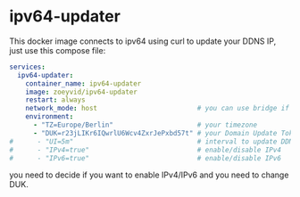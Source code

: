 # ipv64-updater

This docker image connects to ipv64 using curl to update your DDNS IP, just use this compose file:

```yaml
services:
  ipv64-updater:
    container_name: ipv64-updater
    image: zoeyvid/ipv64-updater
    restart: always
    network_mode: host                         # you can use bridge if it supports IPv6
    environment:
      - "TZ=Europe/Berlin"                     # your timezone
      - "DUK=r23jLIKr6IQwrlU6Wcv4ZxrJePxbd57t" # your Domain Update Token (invalid example)
#      - "UI=5m"                               # interval to update DDNS
#      - "IPv4=true"                           # enable/disable IPv4
#      - "IPv6=true"                           # enable/disable IPv6
```

you need to decide if you want to enable IPv4/IPv6 and you need to change DUK.
